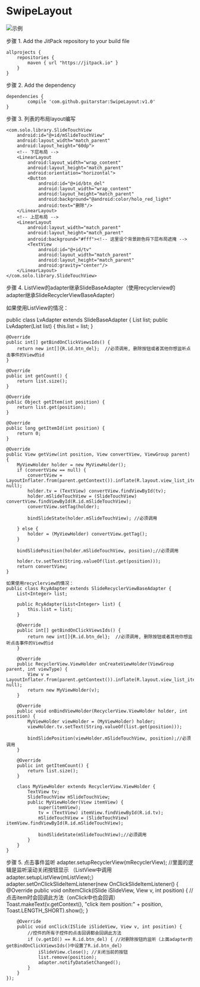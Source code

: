# SwipeLayout
![示例](http://img.blog.csdn.net/20150921154357028 "demo示例")

步骤 1. Add the JitPack repository to your build file

	allprojects {
		repositories {
			maven { url "https://jitpack.io" }
		}
	}
步骤 2. Add the dependency

	dependencies {
	        compile 'com.github.guitarstar:SwipeLayout:v1.0'
	}
  
步骤 3. 列表的布局layout编写
<?xml version="1.0" encoding="utf-8"?>
<LinearLayout xmlns:android="http://schemas.android.com/apk/res/android"
    android:layout_width="match_parent"
    android:layout_height="match_parent">

    <com.solo.library.SlideTouchView
        android:id="@+id/mSlideTouchView"
        android:layout_width="match_parent"
        android:layout_height="60dp">
        <!-- 下层布局 -->
        <LinearLayout
            android:layout_width="wrap_content"
            android:layout_height="match_parent"
            android:orientation="horizontal">
            <Button
                android:id="@+id/btn_del"
                android:layout_width="wrap_content"
                android:layout_height="match_parent"
                android:background="@android:color/holo_red_light"
                android:text="删除"/>
        </LinearLayout>
        <!-- 上层布局 -->
        <LinearLayout
            android:layout_width="match_parent"
            android:layout_height="match_parent"
            android:background="#fff"><!-- 这里设个背景颜色将下层布局遮掩 -->
            <TextView
                android:id="@+id/tv"
                android:layout_width="match_parent"
                android:layout_height="match_parent"
                android:gravity="center"/>
        </LinearLayout>
    </com.solo.library.SlideTouchView>
</LinearLayout>


步骤 4. ListView的adapter继承SlideBaseAdapter（使用recyclerview的adapter继承SlideRecyclerViewBaseAdapter）

如果使用ListView的情况：

public class LvAdapter extends SlideBaseAdapter {
    List<Integer> list;
    public LvAdapter(List<Integer> list) {
        this.list = list;
    }


    @Override
    public int[] getBindOnClickViewsIds() {
        return new int[]{R.id.btn_del};  //必须调用, 删除按钮或者其他你想监听点击事件的View的id
    }

    @Override
    public int getCount() {
        return list.size();
    }

    @Override
    public Object getItem(int position) {
        return list.get(position);
    }

    @Override
    public long getItemId(int position) {
        return 0;
    }

    @Override
    public View getView(int position, View convertView, ViewGroup parent) {
        MyViewHolder holder = new MyViewHolder();
        if (convertView == null) {
            convertView = LayoutInflater.from(parent.getContext()).inflate(R.layout.view_list_item, null);
            holder.tv = (TextView) convertView.findViewById(tv);
            holder.mSlideTouchView = (SlideTouchView) convertView.findViewById(R.id.mSlideTouchView);
            convertView.setTag(holder);

            bindSlideState(holder.mSlideTouchView); //必须调用
            
        } else {
            holder = (MyViewHolder) convertView.getTag();
        }
        
        bindSlidePosition(holder.mSlideTouchView, position);//必须调用

        holder.tv.setText(String.valueOf(list.get(position)));
        return convertView;
    }
    
    如果使用recyclerview的情况：
    public class RcyAdapter extends SlideRecyclerViewBaseAdapter {
        List<Integer> list;

        public RcyAdapter(List<Integer> list) {
            this.list = list;
        }

        @Override
        public int[] getBindOnClickViewsIds() {
            return new int[]{R.id.btn_del};  //必须调用, 删除按钮或者其他你想监听点击事件的View的id
        }

        @Override
        public RecyclerView.ViewHolder onCreateViewHolder(ViewGroup parent, int viewType) {
            View v = LayoutInflater.from(parent.getContext()).inflate(R.layout.view_list_item, null);
            return new MyViewHolder(v);
        }

        @Override
        public void onBindViewHolder(RecyclerView.ViewHolder holder, int position) {
            MyViewHolder viewHolder = (MyViewHolder) holder;
            viewHolder.tv.setText(String.valueOf(list.get(position)));

            bindSlidePosition(viewHolder.mSlideTouchView, position);//必须调用
        }

        @Override
        public int getItemCount() {
            return list.size();
        }

        class MyViewHolder extends RecyclerView.ViewHolder {
            TextView tv;
            SlideTouchView mSlideTouchView;
            public MyViewHolder(View itemView) {
                super(itemView);
                tv = (TextView) itemView.findViewById(R.id.tv);
                mSlideTouchView = (SlideTouchView) itemView.findViewById(R.id.mSlideTouchView);

                bindSlideState(mSlideTouchView);//必须调用
            }
        }
    }

步骤 5. 点击事件监听
    adapter.setupRecyclerView(mRecyclerView); //里面的逻辑是监听滚动关闭按钮显示 （ListView中调用adapter.setupListView(mListView);）
    adapter.setOnClickSlideItemListener(new OnClickSlideItemListener() {
        @Override
        public void onItemClick(ISlide iSlideView, View v, int position) {
            //点击item时会回调此方法（onClick中也会回调）
            Toast.makeText(v.getContext(), "click item position:" + position, Toast.LENGTH_SHORT).show();
        }

        @Override
        public void onClick(ISlide iSlideView, View v, int position) {
            //控件的所有子控件的点击回调都会回调此方法
            if (v.getId() == R.id.btn_del) { //对删除按钮的监听（上面adapter的getBindOnClickViewsIds()中设置了R.id.btn_del）
                iSlideView.close(); //关闭当前的按钮
                list.remove(position);
                adapter.notifyDataSetChanged();
            }
        }
    });
